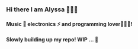 ### Hi there I am Alyssa 🦹🏽‍♀️

#### Music 🎹 electronics ⚡ and programming lover👩🏽‍💻! 
#### Slowly building up my repo! WIP ... 🥰


